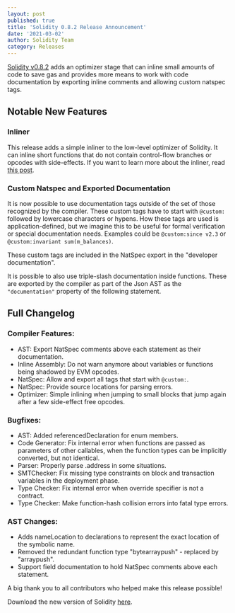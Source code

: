 ```yaml
---
layout: post
published: true
title: 'Solidity 0.8.2 Release Announcement'
date: '2021-03-02'
author: Solidity Team
category: Releases
---
```


[Solidity v0.8.2](https://github.com/ethereum/solidity/releases/tag/v0.8.2) adds
an optimizer stage that can inline small amounts of code to save gas and
provides more means to work with code documentation by exporting inline comments
and allowing custom natspec tags.

## Notable New Features

### Inliner

This release adds a simple inliner to the low-level optimizer of Solidity. It
can inline short functions that do not contain control-flow branches or opcodes
with side-effects. If you want to learn more about the inliner, read
[this post](https://blog.soliditylang.org/2021/03/02/saving-gas-with-simple-inliner/).

### Custom Natspec and Exported Documentation

It is now possible to use documentation tags outside of the set of those
recognized by the compiler. These custom tags have to start with `@custom:`
followed by lowercase characters or hypens. How these tags are used is
application-defined, but we imagine this to be useful for formal verification or
special documentation needs. Examples could be `@custom:since v2.3` or
`@custom:invariant sum(m_balances)`.

These custom tags are included in the NatSpec export in the "developer
documentation".

It is possible to also use triple-slash documentation inside functions. These
are exported by the compiler as part of the Json AST as the `"documentation"`
property of the following statement.

## Full Changelog

### Compiler Features:

- AST: Export NatSpec comments above each statement as their documentation.
- Inline Assembly: Do not warn anymore about variables or functions being
  shadowed by EVM opcodes.
- NatSpec: Allow and export all tags that start with `@custom:`.
- NatSpec: Provide source locations for parsing errors.
- Optimizer: Simple inlining when jumping to small blocks that jump again after
  a few side-effect free opcodes.

### Bugfixes:

- AST: Added referencedDeclaration for enum members.
- Code Generator: Fix internal error when functions are passed as parameters of
  other callables, when the function types can be implicitly converted, but not
  identical.
- Parser: Properly parse .address in some situations.
- SMTChecker: Fix missing type constraints on block and transaction variables in
  the deployment phase.
- Type Checker: Fix internal error when override specifier is not a contract.
- Type Checker: Make function-hash collision errors into fatal type errors.

### AST Changes:

- Adds nameLocation to declarations to represent the exact location of the
  symbolic name.
- Removed the redundant function type "bytearraypush" - replaced by "arraypush".
- Support field documentation to hold NatSpec comments above each statement.

A big thank you to all contributors who helped make this release possible!

Download the new version of Solidity
[here](https://github.com/ethereum/solidity/releases/tag/v0.8.2).
